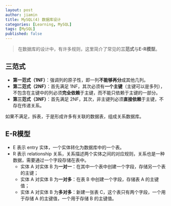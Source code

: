 ```yaml
---
layout: post
author: jiamin
title: MySQL(4) 数据库设计
categories: [Learning, MySQL]
tags: [MySQL]
published: false
---
```


> 在数据库的设计中，有许多规则，这里简介了常见的**三范式**与**E-R模型**。

## 三范式

* **第一范式（1NF）**：强调列的原子性，即一列**不能够再分**成其他几列。
* **第二范式（2NF）**：首先满足 1NF，其次必须有**一个主键**（主键可以是多列），不包含在主键中的列必须**完全依赖**于主键，而不能只依赖于主键的一部分。
* **第三范式（3NF）**：首先满足 2NF，其次，非主键列必须**直接依赖**于主键，不存在传递关系。

如果不满足，拆表，于是形成许多有关联的数据表，组成关系数据库。

## E-R模型

* E 表示 entry 实体，一个实体转化为数据库中的一个表。
* R 表示 relationship 关系，关系描述两个实体之间的对应规则，关系也是一种数据，需要通过一个字段存储在表中。
  * 实体 A 对实体 B 为**一对一**：在其中一个表中创建一个字段，存储另一个表的主键；
  * 实体 A 对实体 B 为**一对多**：在表 B 中创建一个字段，存储表 A 的主键值；
  * 实体 A 对实体 B 为**多对多**：新建一张表 C，这个表只有两个字段，一个用于存储 A 的主键值，一个用于存储 B 的主键值。
